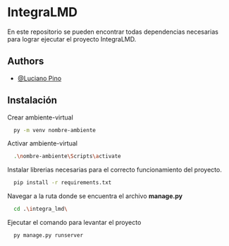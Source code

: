 # IntegraLMD


En este repositorio se pueden encontrar todas dependencias necesarias para lograr ejecutar el proyecto IntegraLMD.

## Authors

- [@Luciano Pino](https://github.com/LucianoPino)
## Instalación

Crear ambiente-virtual

```bash
  py -m venv nombre-ambiente
```

Activar ambiente-virtual

```bash
  .\nombre-ambiente\Scripts\activate
```

Instalar librerias necesarias para el correcto funcionamiento del proyecto.

```bash
  pip install -r requirements.txt
```

Navegar a la ruta donde se encuentra el archivo **manage.py**

```bash
  cd .\integra_lmd\
```

Ejecutar el comando para levantar el proyecto

```bash
  py manage.py runserver
```
